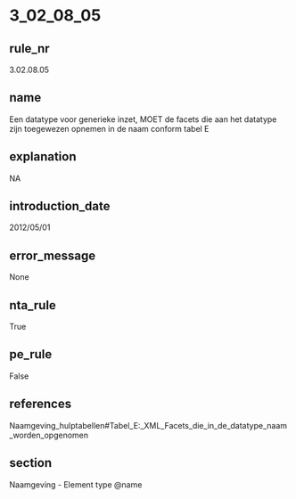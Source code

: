 # 3_02_08_05

## rule_nr
3.02.08.05

## name
Een datatype voor generieke inzet, MOET de facets die aan het datatype zijn toegewezen opnemen in de naam conform tabel E

## explanation
NA

## introduction_date
2012/05/01

## error_message
None

## nta_rule
True

## pe_rule
False

## references
Naamgeving_hulptabellen#Tabel_E:_XML_Facets_die_in_de_datatype_naam_worden_opgenomen

## section
Naamgeving - Element type @name

